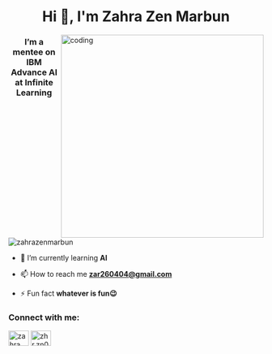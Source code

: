 <h1 align="center">Hi 👋, I'm Zahra Zen Marbun</h1>
<img align="right" alt="coding" width="400" src="https://media2.giphy.com/media/2IudUHdI075HL02Pkk/giphy.gifcid=6c09b952dsr55gumai4jteidsw2on00knxj42ohih8n4hd8z&ep=v1_internal_gif_by_id&rid=giphy.gif&ct=g">  
<h3 align="center">I’m a mentee on IBM Advance AI at Infinite Learning</h3>

<p align="left"> <img src="https://komarev.com/ghpvc/?username=zahrazenmarbun&label=Profile%20views&color=0e75b6&style=flat" alt="zahrazenmarbun" /> </p>

- 🌱 I’m currently learning **AI**

- 📫 How to reach me **zar260404@gmail.com**

- ⚡ Fun fact **whatever is fun😉**

<h3 align="left">Connect with me:</h3>
<p align="left">
<a href="https://linkedin.com/in/zahra zen marbun" target="blank"><img align="center" src="https://raw.githubusercontent.com/rahuldkjain/github-profile-readme-generator/master/src/images/icons/Social/linked-in-alt.svg" alt="zahra zen marbun" height="30" width="40" /></a>
<a href="https://instagram.com/zhr.zn01" target="blank"><img align="center" src="https://raw.githubusercontent.com/rahuldkjain/github-profile-readme-generator/master/src/images/icons/Social/instagram.svg" alt="zhr.zn01" height="30" width="40" /></a>
</p>

